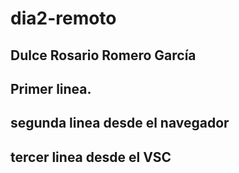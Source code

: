 # dia2-remoto

## Dulce Rosario Romero García
## Primer linea.
## segunda linea desde el navegador

## tercer linea desde el VSC